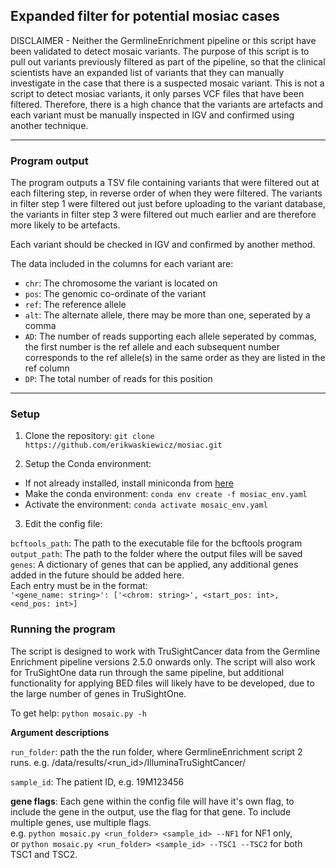 ## Expanded filter for potential mosiac cases

DISCLAIMER - Neither the GermlineEnrichment pipeline or this script have been validated to detect mosaic variants.
The purpose of this script is to pull out variants previously filtered as part of the pipeline, so that the 
clinical scientists have an expanded list of variants that they can manually investigate in the case that there is a 
suspected mosaic variant. This is not a script to detect mosiac variants, it only parses VCF files that have been filtered. 
Therefore, there is a high chance that the variants are artefacts and each variant must be manually inspected in IGV and 
confirmed using another technique. 

---
### Program output

The program outputs a TSV file containing variants that were filtered out at each filtering step, in reverse order of when 
they were filtered. The variants in filter step 1 were filtered out just before uploading to the variant database, 
the variants in filter step 3 were filtered out much earlier and are therefore more likely to be artefacts.

Each variant should be checked in IGV and confirmed by another method.

The data included in the columns for each variant are:
- `chr`: The chromosome the variant is located on
- `pos`: The genomic co-ordinate of the variant
- `ref`: The reference allele
- `alt`: The alternate allele, there may be more than one, seperated by a comma
- `AD`: The number of reads supporting each allele seperated by commas, the first number is the ref allele and each 
subsequent number corresponds to the ref allele(s) in the same order as they are listed in the ref column
- `DP`: The total number of reads for this position

---
### Setup

1. Clone the repository: `git clone https://github.com/erikwaskiewicz/mosiac.git`

2. Setup the Conda environment:

  - If not already installed, install miniconda from [here](https://conda.io/en/latest/miniconda.html)  
  - Make the conda environment: `conda env create -f mosiac_env.yaml`  
  - Activate the environment: `conda activate mosaic_env.yaml`  

3. Edit the config file:

`bcftools_path`: The path to the executable file for the bcftools program  
`output_path`: The path to the folder where the output files will be saved  
`genes`: A dictionary of genes that can be applied, any additional genes added in the future should be added here.  
Each entry must be in the format:  
`'<gene_name: string>': ['<chrom: string>', <start_pos: int>,  <end_pos: int>]`

### Running the program

The script is designed to work with TruSightCancer data from the Germline Enrichment pipeline versions 2.5.0 onwards only. 
The script will also work for TruSightOne data run through the same pipeline, but additional functionality for applying 
BED files will likely have to be developed, due to the large number of genes in TruSightOne.

To get help: `python mosaic.py -h`

**Argument descriptions**

`run_folder`: path the the run folder, where GermlineEnrichment script 2 runs. e.g. 
/data/results/<run_id>/IlluminaTruSightCancer/

`sample_id`: The patient ID, e.g. 19M123456

**gene flags**: Each gene within the config file will have it's own flag, to include the gene in the output, use the flag for 
that gene. To include multiple genes, use multiple flags.  
e.g. `python mosaic.py <run_folder> <sample_id> --NF1` for NF1 only,  
or `python mosaic.py <run_folder> <sample_id> --TSC1 --TSC2` for both TSC1 and TSC2.
